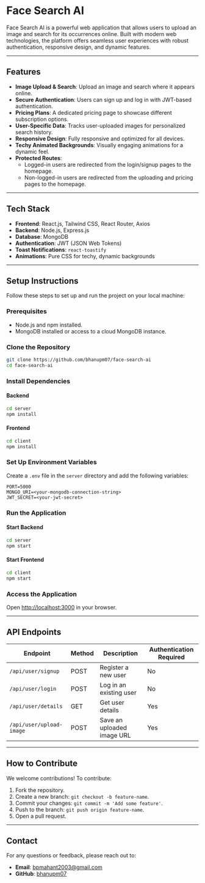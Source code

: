 
# **Face Search AI**

Face Search AI is a powerful web application that allows users to upload an image and search for its occurrences online. Built with modern web technologies, the platform offers seamless user experiences with robust authentication, responsive design, and dynamic features.

---

## **Features**
- **Image Upload & Search**: Upload an image and search where it appears online.
- **Secure Authentication**: Users can sign up and log in with JWT-based authentication.
- **Pricing Plans**: A dedicated pricing page to showcase different subscription options.
- **User-Specific Data**: Tracks user-uploaded images for personalized search history.
- **Responsive Design**: Fully responsive and optimized for all devices.
- **Techy Animated Backgrounds**: Visually engaging animations for a dynamic feel.
- **Protected Routes**: 
  - Logged-in users are redirected from the login/signup pages to the homepage.
  - Non-logged-in users are redirected from the uploading and pricing pages to the homepage.

---

## **Tech Stack**
- **Frontend**: React.js, Tailwind CSS, React Router, Axios
- **Backend**: Node.js, Express.js
- **Database**: MongoDB
- **Authentication**: JWT (JSON Web Tokens)
- **Toast Notifications**: `react-toastify`
- **Animations**: Pure CSS for techy, dynamic backgrounds

---

## **Setup Instructions**
Follow these steps to set up and run the project on your local machine:

### **Prerequisites**
- Node.js and npm installed.
- MongoDB installed or access to a cloud MongoDB instance.

### **Clone the Repository**
```bash
git clone https://github.com/bhanupm07/face-search-ai
cd face-search-ai
```

### **Install Dependencies**
#### Backend
```bash
cd server
npm install
```

#### Frontend
```bash
cd client
npm install
```

### **Set Up Environment Variables**
Create a `.env` file in the `server` directory and add the following variables:
```env
PORT=5000
MONGO_URI=<your-mongodb-connection-string>
JWT_SECRET=<your-jwt-secret>
```

### **Run the Application**
#### Start Backend
```bash
cd server
npm start
```

#### Start Frontend
```bash
cd client
npm start
```

### **Access the Application**
Open [http://localhost:3000](http://localhost:3000) in your browser.

---

## **API Endpoints**
| Endpoint                  | Method | Description                         | Authentication Required |
|---------------------------|--------|-------------------------------------|--------------------------|
| `/api/user/signup`        | POST   | Register a new user                 | No                       |
| `/api/user/login`         | POST   | Log in an existing user             | No                       |
| `/api/user/details`       | GET    | Get user details                    | Yes                      |
| `/api/user/upload-image`  | POST   | Save an uploaded image URL          | Yes                      |

---

## **How to Contribute**
We welcome contributions! To contribute:
1. Fork the repository.
2. Create a new branch: `git checkout -b feature-name`.
3. Commit your changes: `git commit -m 'Add some feature'`.
4. Push to the branch: `git push origin feature-name`.
5. Open a pull request.

---

## **Contact**
For any questions or feedback, please reach out to:
- **Email**: bpmahant2003@gmail.com
- **GitHub**: [bhanupm07](https://github.com/bhanupm07)
